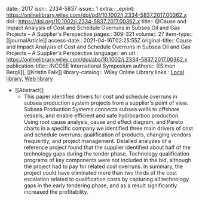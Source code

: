 date:: 2017
issn:: 2334-5837
issue:: 1
extra:: _eprint: https://onlinelibrary.wiley.com/doi/pdf/10.1002/j.2334-5837.2017.00362.x
doi:: https://doi.org/10.1002/j.2334-5837.2017.00362.x
title:: @Cause and Impact Analysis of Cost and Schedule Overruns in Subsea Oil and Gas Projects – A Supplier's Perspective
pages:: 309-321
volume:: 27
item-type:: [[journalArticle]]
access-date:: 2021-04-16T02:25:55Z
original-title:: Cause and Impact Analysis of Cost and Schedule Overruns in Subsea Oil and Gas Projects – A Supplier's Perspective
language:: en
url:: https://onlinelibrary.wiley.com/doi/abs/10.1002/j.2334-5837.2017.00362.x
publication-title:: INCOSE International Symposium
authors:: [[Simen Bergli]], [[Kristin Falk]]
library-catalog:: Wiley Online Library
links:: [Local library](zotero://select/library/items/HEW4UXY7), [Web library](https://www.zotero.org/users/6520516/items/HEW4UXY7)

- [[Abstract]]
	- This paper identifies drivers for cost and schedule overruns in subsea production system projects from a supplier's point of view. Subsea Production Systems connects subsea wells to offshore vessels, and enable efficient and safe hydrocarbon production. Using root cause analysis, cause and effect diagram, and Pareto charts in a specific company we identified three main drivers of cost and schedule overruns: qualification of products, changing vendors frequently, and project management. Detailed analyzes of a reference project found that the supplier identified about half of the technology gaps during the tender phase. Technology qualification programs of key components were not included in the bid, although the project had to pay for related cost overruns. In summary, the project could have eliminated more than two thirds of the cost escalation related to qualification costs by capturing all technology gaps in the early tendering phase, and as a result significantly increased the profitability.